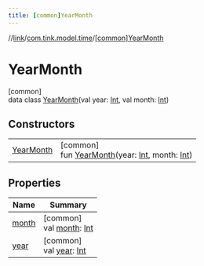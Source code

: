 ```yaml
---
title: [common]YearMonth
---
```

//[link](../../../index.html)/[com.tink.model.time](../index.html)/[[common]YearMonth](index.html)



# YearMonth



[common]\
data class [YearMonth](index.html)(val year: [Int](https://kotlinlang.org/api/latest/jvm/stdlib/kotlin/-int/index.html), val month: [Int](https://kotlinlang.org/api/latest/jvm/stdlib/kotlin/-int/index.html))



## Constructors


| | |
|---|---|
| [YearMonth](-year-month.html) | [common]<br>fun [YearMonth](-year-month.html)(year: [Int](https://kotlinlang.org/api/latest/jvm/stdlib/kotlin/-int/index.html), month: [Int](https://kotlinlang.org/api/latest/jvm/stdlib/kotlin/-int/index.html)) |


## Properties


| Name | Summary |
|---|---|
| [month](month.html) | [common]<br>val [month](month.html): [Int](https://kotlinlang.org/api/latest/jvm/stdlib/kotlin/-int/index.html) |
| [year](year.html) | [common]<br>val [year](year.html): [Int](https://kotlinlang.org/api/latest/jvm/stdlib/kotlin/-int/index.html) |

